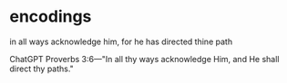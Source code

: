 # encodings

in all ways acknowledge him, for he has directed thine path

ChatGPT
Proverbs 3:6—"In all thy ways acknowledge Him, and He shall direct thy paths."
